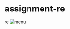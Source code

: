 # assignment-re
re
![menu](https://github.com/aaaa1235/assignment-re/assets/111741797/2ee51de9-31a8-4c2c-b357-a40ea8959f92)
